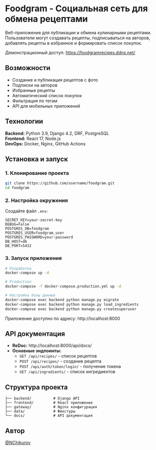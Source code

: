 # Foodgram - Социальная сеть для обмена рецептами

Веб-приложение для публикации и обмена кулинарными рецептами. Пользователи могут создавать рецепты, подписываться на авторов, добавлять рецепты в избранное и формировать список покупок.

Демонстрационный доступ: https://foodgramrecipes.ddns.net/

## Возможности

- Создание и публикация рецептов с фото
- Подписки на авторов
- Избранные рецепты
- Автоматический список покупок
- Фильтрация по тегам
- API для мобильных приложений

## Технологии

**Backend:** Python 3.9, Django 4.2, DRF, PostgreSQL  
**Frontend:** React 17, Node.js  
**DevOps:** Docker, Nginx, GitHub Actions

## Установка и запуск

### 1. Клонирование проекта
```bash
git clone https://github.com/username/foodgram.git
cd foodgram
```

### 2. Настройка окружения
Создайте файл `.env`:
```env
SECRET_KEY=your-secret-key
DEBUG=False
POSTGRES_DB=foodgram
POSTGRES_USER=foodgram_user
POSTGRES_PASSWORD=your-password
DB_HOST=db
DB_PORT=5432
```

### 3. Запуск приложения
```bash
# Разработка
docker-compose up -d

# Production
docker-compose -f docker-compose.production.yml up -d

# Настройка базы данных
docker-compose exec backend python manage.py migrate
docker-compose exec backend python manage.py load_ingredients
docker-compose exec backend python manage.py createsuperuser
```

Приложение доступно по адресу: http://localhost:8000

## API документация

- **ReDoc:** http://localhost:8000/api/docs/
- **Основные эндпоинты:**
  - `GET /api/recipes/` - список рецептов
  - `POST /api/recipes/` - создание рецепта
  - `POST /api/auth/token/login/` - получение токена
  - `GET /api/ingredients/` - список ингредиентов

## Структура проекта

```
├── backend/          # Django API
├── frontend/         # React приложение  
├── gateway/          # Nginx конфигурация
├── data/             # Фикстуры
└── docs/             # API документация
```

## Автор

[@NChikurov](https://github.com/NChikurov)